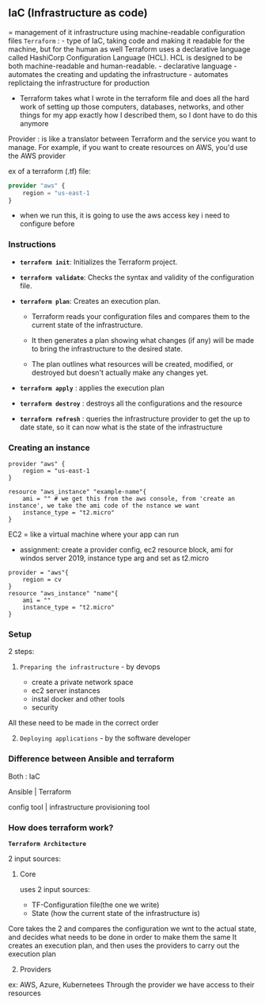 ## IaC (Infrastructure as code)

= management of it infrastructure using machine-readable configuration files
`Terraform` : - type of IaC, taking code and making it readable for the machine, but for the human as well
Terraform uses a declarative language called HashiCorp Configuration Language (HCL). HCL is designed to be both machine-readable and human-readable.
              - declarative language
              - automates the creating and updating the infrastructure
              - automates replictaing the infrastructure for production

- Terraform takes what I wrote in the terraform file and does all the hard work of setting up those computers, databases, networks, and other things for my app exactly how I described them, so I dont have to do this anymore

Provider :  is like a translator between Terraform and the service you want to manage. For example, if you want to create resources on AWS, you'd use the AWS provider

ex of a terraform (.tf) file:

```tf
provider "aws" {
    region = "us-east-1
}
```
- when we run this, it is going to use the aws access key i need to configure before

### Instructions

- **`terraform init`**: Initializes the Terraform project.
  
- **`terraform validate`**: Checks the syntax and validity of the configuration file.
  
- **`terraform plan`**: Creates an execution plan.
  
  - Terraform reads your configuration files and compares them to the current state of the infrastructure.
  
  - It then generates a plan showing what changes (if any) will be made to bring the infrastructure to the desired state.
  
  - The plan outlines what resources will be created, modified, or destroyed but doesn't actually make any changes yet.

- **`terraform apply`** : applies the execution plan

- **`terraform destroy`** : destroys all the configurations and the resource

- **`terraform refresh`** : queries the infrastructure provider to get the up to date state, so it can now what is the state of the infrastructure
### Creating an instance

```
provider "aws" {
    region = "us-east-1
}

resource "aws_instance" "example-name"{
    ami = "" # we get this from the aws console, from 'create an instance', we take the ami code of the nstance we want
    instance_type = "t2.micro"
}
```

EC2 = like a virtual machine where your app can run

* assignment: create a provider config, ec2 resource block, ami for windos server 2019, instance type arg and set as t2.micro

```
provider = "aws"{
    region = cv
}
resource "aws_instance" "name"{
    ami = ""
    instance_type = "t2.micro"
}
```

### Setup

2 steps:

1. `Preparing the infrastructure` - by devops

    - create a private network space
    - ec2 server instances
    - instal docker and other tools
    - security

All these need to be made in the correct order

2. `Deploying applications` - by the software developer

### Difference between Ansible and terraform

Both : IaC

Ansible                 |           Terraform

config tool             |         infrastructure provisioning tool


### How does terraform work?

**`Terraform Architecture`**

2 input sources:

1. Core

    uses 2 input sources:
    - TF-Configuration file(the one we write)
    - State (how the current state of the infrastructure is)

Core takes the 2 and compares the configuration we wnt to the actual state, and decides what needs to be done in order to make them the same
It creates an execution plan, and then uses the providers to carry out the execution plan

2. Providers

ex: AWS, Azure, Kubernetees
Through the provider we have access to their resources
